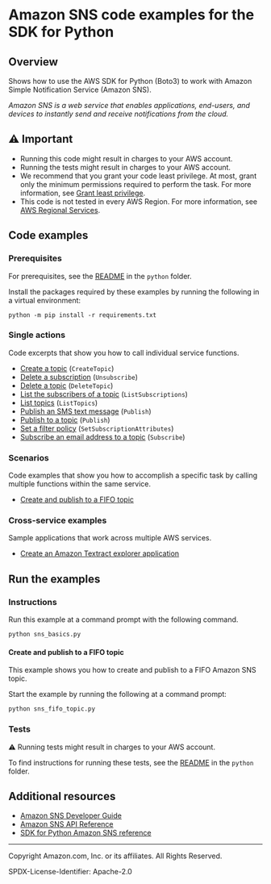 <!--Generated by WRITEME on 2023-09-07 21:26:04.820949 (UTC)-->
# Amazon SNS code examples for the SDK for Python

## Overview

Shows how to use the AWS SDK for Python (Boto3) to work with Amazon Simple Notification Service (Amazon SNS).

<!--custom.overview.start-->
<!--custom.overview.end-->

*Amazon SNS is a web service that enables applications, end-users, and devices to instantly send and receive notifications from the cloud.*

## ⚠ Important

* Running this code might result in charges to your AWS account.
* Running the tests might result in charges to your AWS account.
* We recommend that you grant your code least privilege. At most, grant only the minimum permissions required to perform the task. For more information, see [Grant least privilege](https://docs.aws.amazon.com/IAM/latest/UserGuide/best-practices.html#grant-least-privilege).
* This code is not tested in every AWS Region. For more information, see [AWS Regional Services](https://aws.amazon.com/about-aws/global-infrastructure/regional-product-services).

<!--custom.important.start-->
<!--custom.important.end-->

## Code examples

### Prerequisites

For prerequisites, see the [README](../../README.md#Prerequisites) in the `python` folder.

Install the packages required by these examples by running the following in a virtual environment:

```
python -m pip install -r requirements.txt
```

<!--custom.prerequisites.start-->
<!--custom.prerequisites.end-->

### Single actions

Code excerpts that show you how to call individual service functions.

* [Create a topic](sns_basics.py#L31) (`CreateTopic`)
* [Delete a subscription](sns_basics.py#L153) (`Unsubscribe`)
* [Delete a topic](sns_basics.py#L67) (`DeleteTopic`)
* [List the subscribers of a topic](sns_basics.py#L108) (`ListSubscriptions`)
* [List topics](sns_basics.py#L49) (`ListTopics`)
* [Publish an SMS text message](sns_basics.py#L166) (`Publish`)
* [Publish to a topic](sns_basics.py#L191) (`Publish`)
* [Set a filter policy](sns_basics.py#L131) (`SetSubscriptionAttributes`)
* [Subscribe an email address to a topic](sns_basics.py#L81) (`Subscribe`)

### Scenarios

Code examples that show you how to accomplish a specific task by calling multiple
functions within the same service.

* [Create and publish to a FIFO topic](sns_fifo_topic.py) 

### Cross-service examples

Sample applications that work across multiple AWS services.

* [Create an Amazon Textract explorer application](../../cross_service/textract_explorer) 

## Run the examples

### Instructions


<!--custom.instructions.start-->
Run this example at a command prompt with the following command.

```
python sns_basics.py
``` 
<!--custom.instructions.end-->



#### Create and publish to a FIFO topic

This example shows you how to create and publish to a FIFO Amazon SNS topic.


<!--custom.scenario_prereqs.sns_PublishFifoTopic.start-->
<!--custom.scenario_prereqs.sns_PublishFifoTopic.end-->

Start the example by running the following at a command prompt:

```
python sns_fifo_topic.py
```


<!--custom.scenarios.sns_PublishFifoTopic.start-->
<!--custom.scenarios.sns_PublishFifoTopic.end-->

### Tests

⚠ Running tests might result in charges to your AWS account.


To find instructions for running these tests, see the [README](../../README.md#Tests)
in the `python` folder.



<!--custom.tests.start-->
<!--custom.tests.end-->

## Additional resources

* [Amazon SNS Developer Guide](https://docs.aws.amazon.com/sns/latest/dg/welcome.html)
* [Amazon SNS API Reference](https://docs.aws.amazon.com/sns/latest/api/welcome.html)
* [SDK for Python Amazon SNS reference](https://boto3.amazonaws.com/v1/documentation/api/latest/reference/services/sns.html)

<!--custom.resources.start-->
<!--custom.resources.end-->

---

Copyright Amazon.com, Inc. or its affiliates. All Rights Reserved.

SPDX-License-Identifier: Apache-2.0